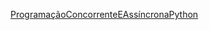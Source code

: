 [ProgramaçãoConcorrenteEAssíncronaPython](https://www.udemy.com/course/programacao-concorrente-e-assincrona-com-python/)


